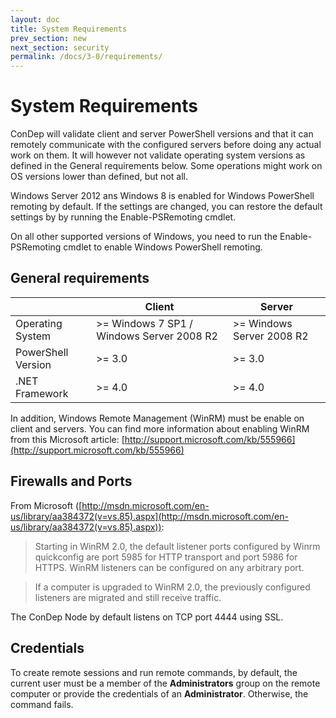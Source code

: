```yaml
---
layout: doc
title: System Requirements
prev_section: new
next_section: security
permalink: /docs/3-0/requirements/
---
```


System Requirements
==========================
ConDep will validate client and server PowerShell versions and that it can remotely communicate with the configured servers before doing any actual work on them. It will however not validate operating system versions as defined in the General requirements below. Some operations might work on OS versions lower than defined, but not all.

Windows Server 2012 ans Windows 8 is enabled for Windows PowerShell remoting by default.
If the settings are changed, you can restore the default settings by
by running the Enable-PSRemoting cmdlet.

On all other supported versions of Windows, you need to run the
Enable-PSRemoting cmdlet to enable Windows PowerShell remoting.

## General requirements
<table>
	<thead>
		<tr>
			<th></th><th>Client</th><th>Server</th>
		</tr>
	</thead>
	<tbody>
		<tr>
			<td>Operating System</td><td>&gt;= Windows 7 SP1 / Windows Server 2008 R2</td><td>&gt;= Windows Server 2008 R2</td>
		</tr>
		<tr>
			<td>PowerShell Version</td><td>&gt;= 3.0</td><td>&gt;= 3.0</td>
		</tr>
		<tr>
			<td>.NET Framework</td><td>&gt;= 4.0</td><td>&gt;= 4.0</td>
		</tr> 	
	</tbody>
</table>

In addition, Windows Remote Management (WinRM) must be enable on client and servers. You can find more information about enabling WinRM from this Microsoft article: [http://support.microsoft.com/kb/555966](http://support.microsoft.com/kb/555966) 

## Firewalls and Ports
From Microsoft ([http://msdn.microsoft.com/en-us/library/aa384372(v=vs.85).aspx](http://msdn.microsoft.com/en-us/library/aa384372(v=vs.85).aspx)):

> Starting in WinRM 2.0, the default listener ports configured by Winrm 
> quickconfig are port 5985 for HTTP transport and port 5986 for HTTPS. 
> WinRM listeners can be configured on any arbitrary port.


> If a computer is upgraded to WinRM 2.0, the previously configured 
> listeners are migrated and still receive traffic.

The ConDep Node by default listens on TCP port 4444 using SSL.

## Credentials

To create remote sessions and run remote commands, by default, the current
user must be a member of the **Administrators** group on the remote computer or
provide the credentials of an **Administrator**. Otherwise, the command fails.
